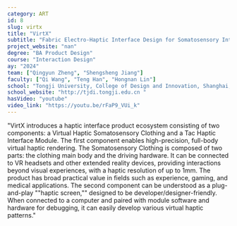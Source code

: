 ```yaml
---
category: ART
id: 8
slug: virtx
title: "VirtX"
subtitle: "Fabric Electro-Haptic Interface Design for Somatosensory Interaction"
project_website: "nan"
degree: "BA Product Design"
course: "Interaction Design"
ay: "2024"
team: ["Qingyun Zheng", "Shengsheng Jiang"]
faculty: ["Qi Wang", "Teng Han", "Hongnan Lin"]
school: "Tongji University, College of Design and Innovation, Shanghai, China"
school_website: "http://tjdi.tongji.edu.cn "
hasVideo: "youtube"
video_link: "https://youtu.be/rFaP9_VUi_k"
---
```


"VirtX introduces a haptic interface product ecosystem consisting of two components: a Virtual Haptic Somatosensory Clothing and a Tac Haptic Interface Module. The first component enables high-precision, full-body virtual haptic rendering. The Somatosensory Clothing is composed of two parts: the clothing main body and the driving hardware. It can be connected to VR headsets and other extended reality devices, providing interactions beyond visual experiences, with a haptic resolution of up to 1mm. The product has broad practical value in fields such as experience, gaming, and medical applications. The second component can be understood as a plug-and-play ""haptic screen,"" designed to be developer/designer-friendly. When connected to a computer and paired with module software and hardware for debugging, it can easily develop various virtual haptic patterns."
